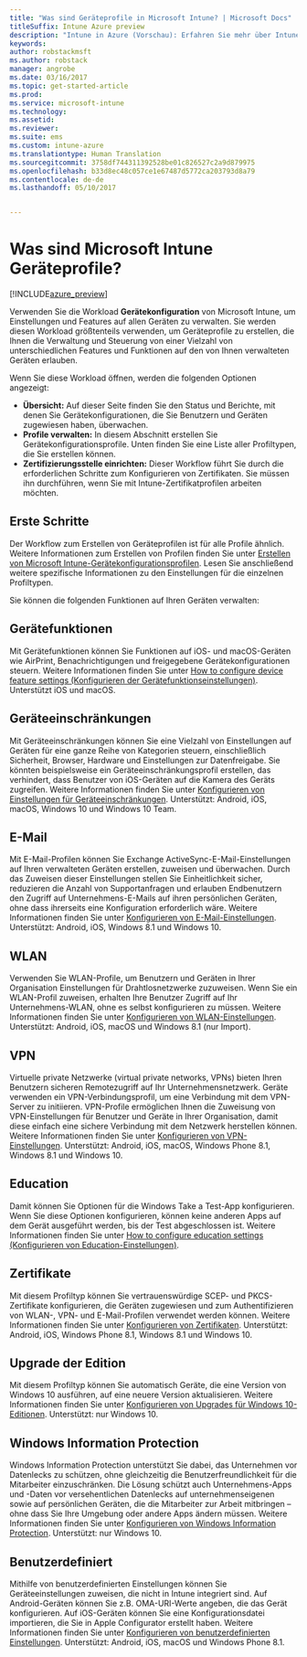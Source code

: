 ```yaml
---
title: "Was sind Geräteprofile in Microsoft Intune? | Microsoft Docs"
titleSuffix: Intune Azure preview
description: "Intune in Azure (Vorschau): Erfahren Sie mehr über Intune-Geräteprofile und wie sie Ihnen helfen können, Geräte in Ihrem Unternehmen zu verwalten und zu schützen."
keywords: 
author: robstackmsft
ms.author: robstack
manager: angrobe
ms.date: 03/16/2017
ms.topic: get-started-article
ms.prod: 
ms.service: microsoft-intune
ms.technology: 
ms.assetid: 
ms.reviewer: 
ms.suite: ems
ms.custom: intune-azure
ms.translationtype: Human Translation
ms.sourcegitcommit: 3758df744311392528be01c826527c2a9d879975
ms.openlocfilehash: b33d8ec48c057ce1e67487d5772ca203793d8a79
ms.contentlocale: de-de
ms.lasthandoff: 05/10/2017


---
```


# <a name="what-are-microsoft-intune-device-profiles"></a>Was sind Microsoft Intune Geräteprofile?

[!INCLUDE[azure_preview](../includes/azure_preview.md)]

Verwenden Sie die Workload **Gerätekonfiguration** von Microsoft Intune, um Einstellungen und Features auf allen Geräten zu verwalten. Sie werden diesen Workload größtenteils verwenden, um Geräteprofile zu erstellen, die Ihnen die Verwaltung und Steuerung von einer Vielzahl von unterschiedlichen Features und Funktionen auf den von Ihnen verwalteten Geräten erlauben.

Wenn Sie diese Workload öffnen, werden die folgenden Optionen angezeigt:

- **Übersicht:** Auf dieser Seite finden Sie den Status und Berichte, mit denen Sie Gerätekonfigurationen, die Sie Benutzern und Geräten zugewiesen haben, überwachen.
- **Profile verwalten:** In diesem Abschnitt erstellen Sie Gerätekonfigurationsprofile. Unten finden Sie eine Liste aller Profiltypen, die Sie erstellen können.
- **Zertifizierungsstelle einrichten:** Dieser Workflow führt Sie durch die erforderlichen Schritte zum Konfigurieren von Zertifikaten. Sie müssen ihn durchführen, wenn Sie mit Intune-Zertifikatprofilen arbeiten möchten.

## <a name="getting-started"></a>Erste Schritte

Der Workflow zum Erstellen von Geräteprofilen ist für alle Profile ähnlich. Weitere Informationen zum Erstellen von Profilen finden Sie unter [Erstellen von Microsoft Intune-Gerätekonfigurationsprofilen](how-to-create-device-profiles.md). Lesen Sie anschließend weitere spezifische Informationen zu den Einstellungen für die einzelnen Profiltypen.

Sie können die folgenden Funktionen auf Ihren Geräten verwalten:

## <a name="device-features"></a>Gerätefunktionen

Mit Gerätefunktionen können Sie Funktionen auf iOS- und macOS-Geräten wie AirPrint, Benachrichtigungen und freigegebene Gerätekonfigurationen steuern.
Weitere Informationen finden Sie unter [How to configure device feature settings (Konfigurieren der Gerätefunktionseinstellungen)](how-to-configure-device-features.md). Unterstützt iOS und macOS.

## <a name="device-restrictions"></a>Geräteeinschränkungen
Mit Geräteeinschränkungen können Sie eine Vielzahl von Einstellungen auf Geräten für eine ganze Reihe von Kategorien steuern, einschließlich Sicherheit, Browser, Hardware und Einstellungen zur Datenfreigabe. Sie könnten beispielsweise ein Geräteeinschränkungsprofil erstellen, das verhindert, dass Benutzer von iOS-Geräten auf die Kamera des Geräts zugreifen.
Weitere Informationen finden Sie unter [Konfigurieren von Einstellungen für Geräteeinschränkungen](how-to-configure-device-restrictions.md). Unterstützt: Android, iOS, macOS, Windows 10 und Windows 10 Team.

## <a name="email"></a>E-Mail
Mit E-Mail-Profilen können Sie Exchange ActiveSync-E-Mail-Einstellungen auf Ihren verwalteten Geräten erstellen, zuweisen und überwachen. Durch das Zuweisen dieser Einstellungen stellen Sie Einheitlichkeit sicher, reduzieren die Anzahl von Supportanfragen und erlauben Endbenutzern den Zugriff auf Unternehmens-E-Mails auf ihren persönlichen Geräten, ohne dass ihrerseits eine Konfiguration erforderlich wäre.
Weitere Informationen finden Sie unter [Konfigurieren von E-Mail-Einstellungen](how-to-configure-email-settings.md). Unterstützt: Android, iOS, Windows 8.1 und Windows 10.

## <a name="wi-fi"></a>WLAN
Verwenden Sie WLAN-Profile, um Benutzern und Geräten in Ihrer Organisation Einstellungen für Drahtlosnetzwerke zuzuweisen. Wenn Sie ein WLAN-Profil zuweisen, erhalten Ihre Benutzer Zugriff auf Ihr Unternehmens-WLAN, ohne es selbst konfigurieren zu müssen.
Weitere Informationen finden Sie unter [Konfigurieren von WLAN-Einstellungen](how-to-configure-wi-fi-settings.md). Unterstützt: Android, iOS, macOS und Windows 8.1 (nur Import).

## <a name="vpn"></a>VPN
Virtuelle private Netzwerke (virtual private networks, VPNs) bieten Ihren Benutzern sicheren Remotezugriff auf Ihr Unternehmensnetzwerk. Geräte verwenden ein VPN-Verbindungsprofil, um eine Verbindung mit dem VPN-Server zu initiieren. VPN-Profile ermöglichen Ihnen die Zuweisung von VPN-Einstellungen für Benutzer und Geräte in Ihrer Organisation, damit diese einfach eine sichere Verbindung mit dem Netzwerk herstellen können.
Weitere Informationen finden Sie unter [Konfigurieren von VPN-Einstellungen](how-to-configure-vpn-settings.md).
Unterstützt: Android, iOS, macOS, Windows Phone 8.1, Windows 8.1 und Windows 10.

## <a name="education"></a>Education
Damit können Sie Optionen für die Windows Take a Test-App konfigurieren. Wenn Sie diese Optionen konfigurieren, können keine anderen Apps auf dem Gerät ausgeführt werden, bis der Test abgeschlossen ist.
Weitere Informationen finden Sie unter [How to configure education settings (Konfigurieren von Education-Einstellungen)](how-to-configure-education-settings.md).

## <a name="certificates"></a>Zertifikate
Mit diesem Profiltyp können Sie vertrauenswürdige SCEP- und PKCS-Zertifikate konfigurieren, die Geräten zugewiesen und zum Authentifizieren von WLAN-, VPN- und E-Mail-Profilen verwendet werden können.
Weitere Informationen finden Sie unter [Konfigurieren von Zertifikaten](how-to-configure-certificates.md). Unterstützt: Android, iOS, Windows Phone 8.1, Windows 8.1 und Windows 10.

## <a name="edition-upgrade"></a>Upgrade der Edition
Mit diesem Profiltyp können Sie automatisch Geräte, die eine Version von Windows 10 ausführen, auf eine neuere Version aktualisieren. Weitere Informationen finden Sie unter [Konfigurieren von Upgrades für Windows 10-Editionen](how-to-configure-windows-10-edition-upgrade.md). Unterstützt: nur Windows 10.

## <a name="windows-information-protection"></a>Windows Information Protection
Windows Information Protection unterstützt Sie dabei, das Unternehmen vor Datenlecks zu schützen, ohne gleichzeitig die Benutzerfreundlichkeit für die Mitarbeiter einzuschränken. Die Lösung schützt auch Unternehmens-Apps und -Daten vor versehentlichen Datenlecks auf unternehmenseigenen sowie auf persönlichen Geräten, die die Mitarbeiter zur Arbeit mitbringen – ohne dass Sie Ihre Umgebung oder andere Apps ändern müssen.
Weitere Informationen finden Sie unter [Konfigurieren von Windows Information Protection](how-to-configure-windows-information-protection.md). Unterstützt: nur Windows 10.

## <a name="custom"></a>Benutzerdefiniert
Mithilfe von benutzerdefinierten Einstellungen können Sie Geräteeinstellungen zuweisen, die nicht in Intune integriert sind. Auf Android-Geräten können Sie z.B. OMA-URI-Werte angeben, die das Gerät konfigurieren. Auf iOS-Geräten können Sie eine Konfigurationsdatei importieren, die Sie in Apple Configurator erstellt haben.
Weitere Informationen finden Sie unter [Konfigurieren von benutzerdefinierten Einstellungen](how-to-configure-custom-settings.md). Unterstützt: Android, iOS, macOS und Windows Phone 8.1.

